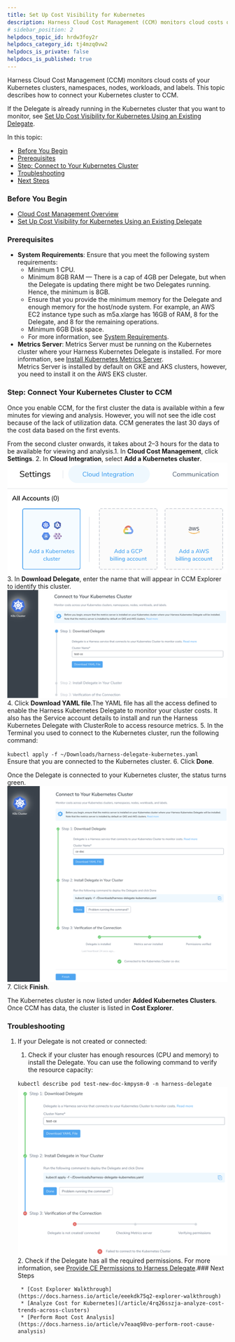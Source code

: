 ```yaml
---
title: Set Up Cost Visibility for Kubernetes
description: Harness Cloud Cost Management (CCM) monitors cloud costs of your Kubernetes clusters, namespaces, nodes, workloads, and labels. This topic describes how to connect your Kubernetes cluster to CCM. If…
# sidebar_position: 2
helpdocs_topic_id: hrdw3foy2r
helpdocs_category_id: tj4mzq0vw2
helpdocs_is_private: false
helpdocs_is_published: true
---
```


Harness Cloud Cost Management (CCM) monitors cloud costs of your Kubernetes clusters, namespaces, nodes, workloads, and labels. This topic describes how to connect your Kubernetes cluster to CCM.

If the Delegate is already running in the Kubernetes cluster that you want to monitor, see [Set Up Cost Visibility for Kubernetes Using an Existing Delegate](/article/kuiuc6x257-enable-continuous-efficiency-for-kubernetes).

In this topic:

* [Before You Begin](https://docs.harness.io/article/hrdw3foy2r-enable-ce-by-adding-a-delegate#undefined)
* [Prerequisites](https://docs.harness.io/article/hrdw3foy2r-enable-ce-by-adding-a-delegate#prerequisites)
* [Step: Connect to Your Kubernetes Cluster](https://docs.harness.io/article/hrdw3foy2r-enable-ce-by-adding-a-delegate#step_connect_to_your_kubernetes_cluster)
* [Troubleshooting](https://docs.harness.io/article/hrdw3foy2r-enable-ce-by-adding-a-delegate#troubleshooting)
* [Next Steps](https://docs.harness.io/article/hrdw3foy2r-enable-ce-by-adding-a-delegate#undefined)

### Before You Begin

* [Cloud Cost Management Overview](/article/rr85306lq8-continuous-efficiency-overview)
* [Set Up Cost Visibility for Kubernetes Using an Existing Delegate](/article/kuiuc6x257-enable-continuous-efficiency-for-kubernetes)

### Prerequisites

* **System Requirements**: Ensure that you meet the following system requirements:
	+ ​Minimum 1 CPU.
	+ Minimum 8GB RAM — There is a cap of 4GB per Delegate, but when the Delegate is updating there might be two Delegates running. Hence, the minimum is 8GB.
	+ Ensure that you provide the minimum memory for the Delegate and enough memory for the host/node system. For example, an AWS EC2 instance type such as m5a.xlarge has 16GB of RAM, 8 for the Delegate, and 8 for the remaining operations.
	+ Minimum 6GB Disk space.
	+ For more information, see [System Requirements](/article/lwynqsgxt9-delegate-requirements-and-limitations#system_requirements).
* **Metrics Server**: Metrics Server must be running on the Kubernetes cluster where your Harness Kubernetes Delegate is installed. For more information, see [Install Kubernetes Metrics Server](/article/kuiuc6x257-enable-continuous-efficiency-for-kubernetes#step_1_install_kubernetes_metrics_server).  
Metrics Server is installed by default on GKE and AKS clusters, however, you need to install it on the AWS EKS cluster.

### Step: Connect Your Kubernetes Cluster to CCM

Once you enable CCM, for the first cluster the data is available within a few minutes for viewing and analysis. However, you will not see the idle cost because of the lack of utilization data. CCM generates the last 30 days of the cost data based on the first events.  
  
From the second cluster onwards, it takes about 2–3 hours for the data to be available for viewing and analysis.1. In **Cloud Cost Management**, click **Settings**.
2. In **Cloud Integration**, select **Add a Kubernetes cluster**.![](./static/enable-ce-by-adding-a-delegate-23.png)
3. In **Download Delegate**, enter the name that will appear in CCM Explorer to identify this cluster.![](./static/enable-ce-by-adding-a-delegate-24.png)
4. Click **Download YAML file**.The YAML file has all the access defined to enable the Harness Kubernetes Delegate to monitor your cluster costs. It also has the Service account details to install and run the Harness Kubernetes Delegate with ClusterRole to access resource metrics.
5. In the Terminal you used to connect to the Kubernetes cluster, run the following command:  
  
`kubectl apply -f ~/Downloads/harness-delegate-kubernetes.yaml`  
Ensure that you are connected to the Kubernetes cluster.
6. Click **Done**.  
  
Once the Delegate is connected to your Kubernetes cluster, the status turns green.![](./static/enable-ce-by-adding-a-delegate-25.png)
7. Click **Finish**.  
  
The Kubernetes cluster is now listed under **Added Kubernetes Clusters**. Once CCM has data, the cluster is listed in **Cost Explorer**.

### Troubleshooting

1. If your Delegate is not created or connected:
	1. Check if your cluster has enough resources (CPU and memory) to install the Delegate. You can use the following command to verify the resource capacity:  
	  
	`kubectl describe pod test-new-doc-kmpysm-0 -n harness-delegate`![](./static/enable-ce-by-adding-a-delegate-26.png)
	2. Check if the Delegate has all the required permissions. For more information, see [Provide CE Permissions to Harness Delegate](/article/kuiuc6x257-enable-continuous-efficiency-for-kubernetes#step_2_provide_ce_permissions_to_harness_delegate).### Next Steps
	
	
		* [Cost Explorer Walkthrough](https://docs.harness.io/article/eeekdk75q2-explorer-walkthrough)
		* [Analyze Cost for Kubernetes](/article/4rq26sszja-analyze-cost-trends-across-clusters)
		* [Perform Root Cost Analysis](https://docs.harness.io/article/v7eaaq98vo-perform-root-cause-analysis)


